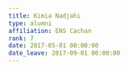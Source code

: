 ```yaml
---
title: Kimia Nadjahi
type: alumni
affiliation: ENS Cachan
rank: 7
date: 2017-05-01 00:00:00
date_leave: 2017-09-01 00:00:00
---
```


